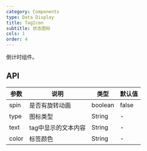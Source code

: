 ```yaml
---
category: Components
type: Data Display
title: TagIcon 
subtitle: 状态图标
cols: 1
order: 4
---
```


倒计时组件。

## API

| 参数      | 说明                                      | 类型         | 默认值 |
|----------|------------------------------------------|-------------|-------|
| spin | 是否有旋转动画 | boolean | false |
| type | 图标类型 | String | - |
| text |  tag中显示的文本内容 | String | -|
| color |  标签颜色 | String | -|